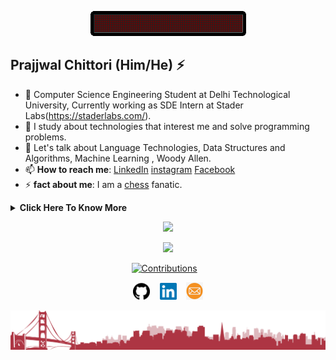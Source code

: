 <p align="center"><img src="https://github.com/pjdurden/pjdurden/blob/main/assets/helloworld.gif"/></p>

## Prajjwal Chittori (Him/He) ⚡
- 🔭 Computer Science Engineering Student at Delhi Technological University, Currently working as SDE Intern at Stader Labs(https://staderlabs.com/).
- 👯 I study about technologies that interest me and solve programming problems.
- 💬 Let's talk about Language Technologies, Data Structures and Algorithms, Machine Learning , Woody Allen.
- 📫 **How to reach me**: [LinkedIn](https://www.linkedin.com/in/prajjwal-chittori/) [instagram](https://www.instagram.com/prajjwal632/) [Facebook](https://www.facebook.com/prajjwal.chittori.7/)
- ⚡ **fact about me**: I am a [chess](https://lichess.org/@/Prajjwal1/perf/classical) fanatic.

<details>
<summary>
  <b> Click Here To Know More </b>
</summary>


### Little More About Me  

I love movies 🎥, cooking :ramen:, music :saxophone:, Sketching 🖌️	and video games :video_game:. I love meeting new people and learning new things, so please feel free to say hello and share a story with me. I'm good at Leadership, Collaboration and Team Building. Mentored students regarding topics such as technology, management and diversity at [GirlScript](https://www.girlscript.tech/about). The key joke to my young adult life is that if i want to make my parents laugh i tell them about my future plans. I also love giving competetive programming (Who doesn't love bugs, non-sensical problem statements and Time limit Exceeded verdicts ). I'm currently focusing :dart: of Artificial Intelligence, Machine Learning(Convolutional Neural Networks) and ofcourse algorithms.

Here's one of my favorite movies of all time 🎥:- [**Annie Hall** by **Woody Allen**.](https://www.youtube.com/watch?v=OqVgCfZX-yE)

### Programming Languages :scroll:

<img height="32" width="32" src="https://github.com/pjdurden/pjdurden/blob/main/assets/C%2B%2B.svg" />&nbsp;
<img height="32" width="32" src="https://github.com/pjdurden/pjdurden/blob/main/assets/Java.svg" />&nbsp; 
<img height="32" width="32" src="https://github.com/pjdurden/pjdurden/blob/main/assets/python.svg" />&nbsp; 
<img height="32" width="32" src="https://github.com/pjdurden/pjdurden/blob/main/assets/JavaScript.svg" />&nbsp;
<img height="32" width="32" src="https://github.com/pjdurden/pjdurden/blob/main/assets/Php.svg" />&nbsp; 
<img height="32" width="32" src="https://github.com/pjdurden/pjdurden/blob/main/assets/Swift.svg" />&nbsp; 
<img height="32" width="32" src="https://github.com/pjdurden/pjdurden/blob/main/assets/css3.svg" />&nbsp; 
<img height="32" width="32" src="https://github.com/pjdurden/pjdurden/blob/main/assets/kotlin.jfif" />&nbsp; 
<img height="32" width="32" src="https://cdn.thekrishna.in/img/icon/gnubash.svg" />&nbsp; 

### Database Systems :bar_chart:

<img height="32" width="32" src="https://github.com/pjdurden/pjdurden/blob/main/assets/MYSQL.svg" />&nbsp; 
<img height="32" width="32" src="https://github.com/pjdurden/pjdurden/blob/main/assets/MONGODB.svg" />&nbsp; 
<img height="32" width="32" src="https://github.com/pjdurden/pjdurden/blob/main/assets/oracle.png" />&nbsp;&nbsp;
<img height="32" width="32" src="https://github.com/pjdurden/pjdurden/blob/main/assets/SQLITE.jfif" />&nbsp; 
<img height="32" width="32" src="https://github.com/pjdurden/pjdurden/blob/main/assets/msaccess.jfif" />&nbsp; 

### Tools and Frameworks :hammer:

<img height="32" width="32" src="https://github.com/pjdurden/pjdurden/blob/main/assets/pytorch.svg" />&nbsp;
<img height="32" width="32" src="https://github.com/pjdurden/pjdurden/blob/main/assets/sublime%20text.png" />&nbsp; 
<img height="32" width="32" src="https://github.com/pjdurden/pjdurden/blob/main/assets/opencv.svg" />&nbsp; 
<img height="32" width="32" src="https://github.com/pjdurden/pjdurden/blob/main/assets/nodejs.webp" />&nbsp; 
<img height="32" width="32" src="https://github.com/pjdurden/pjdurden/blob/main/assets/googlecolab.png" />&nbsp; 
<img height="32" width="32" src="https://github.com/pjdurden/pjdurden/blob/main/assets/git.svg" />&nbsp; 
<img height="32" width="32" src="https://github.com/pjdurden/pjdurden/blob/main/assets/flutter%20icon.png" />&nbsp; 
<img height="32" width="32" src="https://github.com/pjdurden/pjdurden/blob/main/assets/django.jpg" />&nbsp;  
<img height="32" width="32" src="https://github.com/pjdurden/pjdurden/blob/main/assets/android%20studio.png" />&nbsp; 
<img height="32" width="32" src="https://github.com/pjdurden/pjdurden/blob/main/assets/adobephotoshop.svg" />&nbsp; 
<img height="32" width="32" src="https://github.com/pjdurden/pjdurden/blob/main/assets/LINUX.png" />&nbsp; 

### Notable Projects :trophy:

1. **[6502 processor Emulator](https://github.com/pjdurden/friendly-neighbourhood-6502)**  
2. **[Vidzz Video Sharing Android Application](https://github.com/pjdurden/Vidzz)**
3. **[Video Content Analysis using Machine Learning(YOLO)](https://github.com/pjdurden/Bellman-Ford-Visualization)**
4. **[AI TicTacToe game using Sockets with Leaderboard](https://github.com/pjdurden/Tic-Tac-Toe-Socket)**
5. **[Visualization of Bellman Ford using OpenGL](https://github.com/pjdurden/Bellman-Ford-Visualization)**
6. **[Memo saving and Sharing Android Application](https://github.com/pjdurden/memo-)**
7. **[Calculator in Material Design Dark Theme (Flutter)](https://github.com/pjdurden/Calculate-flutter)**


### Honors and Award :trophy:


1. **Expert at Codeforces [pjdurden](https://codeforces.com/profile/pjdurden)**
2. **CodeChef Highest Rating 1890 [pjdurden](https://www.codechef.com/users/pjdurden)**
   - February Challenge 2021 Div 2: Rank - 52 ( College Rank 2)
   - January Challenge 2021 Div 3: Rank - 439 (College Rank 12)
   - CodeChef push_back(2): Rank - 382 (College Rank 6)
   - January Lunchtime 2021 Div 2: Rank - 636
3. **Leetcode 3 Star Programmer(Highest Rating 1679) [Pjdope](https://leetcode.com/Pjdope/)**  
4. **[Code-A-Thon](https://dare2compete.com/hackathon/1022-code-a-thon-code-a-thon/details) Organised by Furenergy GRID: Rank - 5 (College Rank 1)**
5. **Google Kickstart Round B 2021: Rank - 1476**
6. **Cleared Facebook Hacker Cup (2020) Qualification Round**
7. **Gold Medal, Young Scientist Talent Test (2017)**
 
<br></details>
<p float="left" align="middle" height="400" width="400">
  <img  src = "https://github-readme-stats.vercel.app/api?username=pjdurden&show_icons=true,prs"/>
  </p>
  <p float="left" align="middle" height="300" width="400">
  <img src = "https://github-readme-stats.vercel.app/api/top-langs/?username=pjdurden&langs_count=5&show_icons=true&hide=C,CUDA" />
  </p>
  
  
  

<!-- footer --!>
<!---<p align="center"><a href="http://hits.dwyl.com/pjdurden/public-apis.svg"><img src="http://hits.dwyl.com/pjdurden/public-apis.svg" alt="HitCount"></a></p>--->
<p align="center">
 <a href="https://github.com/pjdurden?tab=repositories"><img src="https://img.shields.io/badge/contributions-welcome-brightgreen.svg?style=flat" alt="Contributions"></a>
&nbsp;&nbsp;
  
<p align="center">
    <a id="GitHub" href="https://github.com/pjdurden/"><img width="27px" src="https://github.com/pjdurden/pjdurden/blob/main/assets/github%20icon.png" alt="Prajjwal Chittori - GitHub" /></a>
    &nbsp;&nbsp;     
    <a id="LinkedIn" href="https://www.linkedin.com/in/prajjwal-chittori/"><img width="27px" src="https://github.com/pjdurden/pjdurden/blob/main/assets/linkedin%20new.png" alt="Prajjwal Chittori - LinkedIn" /></a> 
    &nbsp;&nbsp;
   <a id="Mail" href="mailto:prajjwalchittori1@gmail.com"><img width="27px" src="https://github.com/pjdurden/pjdurden/blob/main/assets/email%20new.png" alt="Prajjwal Chittori - Mail"/></a>
</p>
<img src="https://github.com/pjdurden/pjdurden/blob/main/assets/landscape.png"/>

